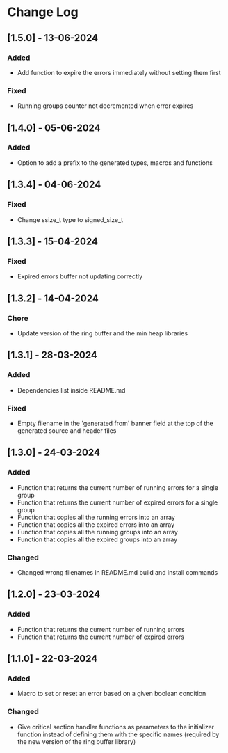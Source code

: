 # Change Log

## [1.5.0] - 13-06-2024

### Added

- Add function to expire the errors immediately without setting them first

### Fixed

- Running groups counter not decremented when error expires

## [1.4.0] - 05-06-2024

### Added

- Option to add a prefix to the generated types, macros and functions

## [1.3.4] - 04-06-2024

### Fixed

- Change ssize_t type to signed_size_t

## [1.3.3] - 15-04-2024

### Fixed

- Expired errors buffer not updating correctly

## [1.3.2] - 14-04-2024

### Chore

- Update version of the ring buffer and the min heap libraries

## [1.3.1] - 28-03-2024

### Added

- Dependencies list inside README.md

### Fixed

- Empty filename in the 'generated from' banner field at the top of the generated source
and header files

## [1.3.0] - 24-03-2024

### Added

- Function that returns the current number of running errors for a single group
- Function that returns the current number of expired errors for a single group
- Function that copies all the running errors into an array
- Function that copies all the expired errors into an array
- Function that copies all the running groups into an array
- Function that copies all the expired groups into an array

### Changed

- Changed wrong filenames in README.md build and install commands

## [1.2.0] - 23-03-2024

### Added

- Function that returns the current number of running errors
- Function that returns the current number of expired errors

## [1.1.0] - 22-03-2024

### Added

- Macro to set or reset an error based on a given boolean condition

### Changed

- Give critical section handler functions as parameters to the initializer function
  instead of defining them with the specific names (required by the new version of the ring buffer library)


